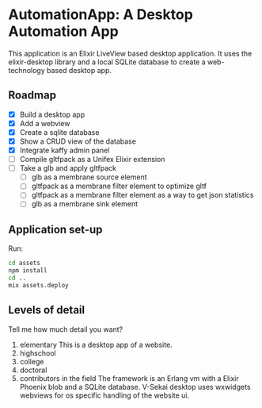 # AutomationApp: A Desktop Automation App

This application is an Elixir LiveView based desktop application. It uses the elixir-desktop library and a local SQLite database to create a web-technology based desktop app.

## Roadmap

- [x] Build a desktop app
- [x] Add a webview
- [x] Create a sqlite database
- [x] Show a CRUD view of the database
- [x] Integrate kaffy admin panel
- [ ] Compile gltfpack as a Unifex Elixir extension
- [ ] Take a glb and apply gltfpack
    - [ ] glb as a membrane source element
    - [ ] gltfpack as a membrane filter element to optimize gltf
    - [ ] gltfpack as a membrane filter element as a way to get json statistics
    - [ ] glb as a membrane sink element

## Application set-up

Run:

```bash
cd assets
npm install
cd ..
mix assets.deploy
```

## Levels of detail

Tell me how much detail you want?

1. elementary
This is a desktop app of a website.
1. highschool
1. college
1. doctoral
1. contributors in the field
The framework is an Erlang vm with a Elixir Phoenix blob and a SQLite database. V-Sekai desktop uses wxwidgets webviews for os specific handling of the website ui.

